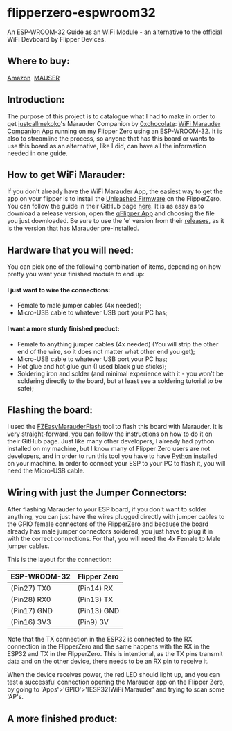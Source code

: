 # flipperzero-espwroom32

An ESP-WROOM-32 Guide as an WiFi Module - an alternative to the official WiFi Devboard by Flipper Devices.

## Where to buy:
<a href="https://www.amazon.com/Teyleten-Robot-ESP-WROOM-32-Development-Microcontroller/dp/B08246MCL5/?th=1" target="_blank">Amazon</a>&nbsp;
<a href="https://mauser.pt/catalog/product_info.php?products_id=096-7620" target="_blank">MAUSER</a>

## Introduction:
The purpose of this project is to catalogue what I had to make in order to get <a href="https://github.com/justcallmekoko" target="_blank">justcallmekoko</a>'s Marauder Companion by <a href="https://github.com/0xchocolate" target="_blank">0xchocolate</a>: <a href="https://github.com/justcallmekoko/flipperzero-wifi-marauder" target="_blank">WiFi Marauder Companion App</a> running on my Flipper Zero using an ESP-WROOM-32. It is also to streamline the process, so anyone that has this board or wants to use this board as an alternative, like I did, can have all the information needed in one guide.

## How to get WiFi Marauder:
If you don't already have the WiFi Marauder App, the easiest way to get the app on your flipper is to install the <a href="https://github.com/DarkFlippers/unleashed-firmware" target="_blank">Unleashed Firmware</a> on the FlipperZero. You can follow the guide in their GitHub page <a href="https://github.com/DarkFlippers/unleashed-firmware/blob/dev/documentation/HowToInstall.md" target="_blank">here</a>. It is as easy as to download a release version, open the <a href="https://flipperzero.one/update" target="_blank">qFlipper App</a> and choosing the file you just downloaded. Be sure to use the 'e' version from their <a href="https://github.com/DarkFlippers/unleashed-firmware/releases/latest" target="_blank">releases</a>, as it is the version that has Marauder pre-installed. 

## Hardware that you will need:
You can pick one of the following combination of items, depending on how pretty you want your finished module to end up:
#### I just want to wire the connections:
- Female to male jumper cables (4x needed);
- Micro-USB cable to whatever USB port your PC has;
#### I want a more sturdy finished product:
- Female to anything jumper cables (4x needed) (You will strip the other end of the wire, so it does not matter what other end you get);
- Micro-USB cable to whatever USB port your PC has;
- Hot glue and hot glue gun (I used black glue sticks);
- Soldering iron and solder (and minimal experience with it - you won't be soldering directly to the board, but at least see a soldering tutorial to be safe);

## Flashing the board:
I used the <a href="https://github.com/SkeletonMan03/FZEasyMarauderFlash" target="_blank">FZEasyMarauderFlash</a> tool to flash this board with Marauder. It is very straight-forward, you can follow the instructions on how to do it on their GitHub page. Just like many other developers, I already had python installed on my machine, but I know many of Flipper Zero users are not developers, and in order to run this tool you have to have <a href="https://www.python.org/downloads/" target="_blank">Python</a> installed on your machine. In order to connect your ESP to your PC to flash it, you will need the Micro-USB cable.

## Wiring with just the Jumper Connectors:
After flashing Marauder to your ESP board, if you don't want to solder anything, you can just have the wires plugged directly with jumper cables to the GPIO female connectors of the FlipperZero and because the board already has male jumper connectors soldered, you just have to plug it in with the correct connections. For that, you will need the 4x Female to Male jumper cables.

This is the layout for the connection:

| ESP-WROOM-32     | Flipper Zero     |
| ---------------- | ---------------- |
| (Pin27) TX0      | (Pin14) RX       |
| (Pin28) RX0      | (Pin13) TX       |
| (Pin17) GND      | (Pin13) GND      |
| (Pin16) 3V3      | (Pin9)  3V       |

Note that the TX connection in the ESP32 is connected to the RX connection in the FlipperZero and the same happens with the RX in the ESP32 and TX in the FlipperZero. This is intentional, as the TX pins transmit data and on the other device, there needs to be an RX pin to receive it.

When the device receives power, the red LED should light up, and you can test a successful connection opening the Marauder app on the Flipper Zero, by going to 'Apps'>'GPIO'>'[ESP32]WiFi Marauder' and trying to scan some 'AP's.

## A more finished product:


